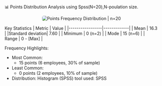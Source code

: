  📊 Points Distribution Analysis using Spss(N=20),N-poulation size.

<div align="center">
  <img src="./spss_histogram.png" alt="Points Frequency Distribution | n=20" style="max-width: 88%; border: 1px solid #f5f5f5; border-radius: 6px;"/>
</div>

Key Statistics
| Metric          | Value       |
|-----------------|-------------|
| Mean            | 16.3        |
|Standard deviation| 7.60       |
| Minimum          | 0 (n=2)    |
| Mode             | 15 (n=6)   |
| Range            | 0 - [Max]  |

 Frequency Highlights:
- Most Common: 
  - 15 points (6 employees, 30% of sample)
- Least Common: 
  - 0 points (2 employees, 10% of sample)
- Distribution: Histogram (SPSS)
tool used: SPSS 
